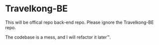 # Travelkong-BE
This will be offical repo back-end repo. Please ignore the Travelkong-BE repo.

The codebase is a mess, and I will refactor it later™.
